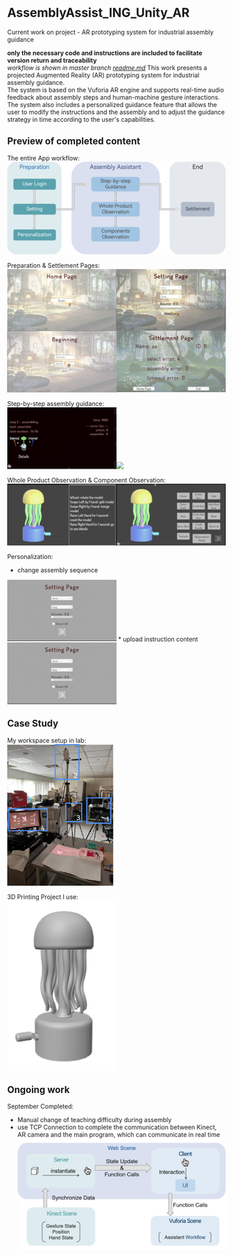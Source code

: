 # AssemblyAssist_ING_Unity_AR
Current work on project - AR prototyping system for industrial assembly guidance 

**only the necessary code and instructions are included to facilitate version return and traceability** <br>
*workflow is shown in master branch [readme.md](https://github.com/violet0330/AssemblyAssist_ING_Unity_AR/tree/master#readme)*
This work presents a projected Augmented Reality (AR) prototyping system for industrial assembly guidance. <br> 
The system is based on the Vuforia AR engine and supports real-time audio feedback about assembly steps and human-machine gesture interactions. The system also includes a personalized guidance feature that allows the user to modify the instructions and the assembly and to adjust the guidance strategy in time according to the user's capabilities.

## Preview of completed content
The entire App workflow:<br>
![Image](https://github.com/violet0330/AssemblyAssist_ING_Unity_AR/blob/main/Img/appFramework.png)

Preparation & Settlement Pages: <br>
![Image](https://github.com/violet0330/AssemblyAssist_ING_Unity_AR/blob/main/Img/preparationPages.png)

Step-by-step assembly guidance: <br>
  <img src="https://github.com/violet0330/AssemblyAssist_ING_Unity_AR/blob/main/Img/assemblyPart2.gif" width="50%"><img src="https://github.com/violet0330/AssemblyAssist_ING_Unity_AR/blob/main/Img/assemblyPart1.gif" width="50%">

Whole Product Observation & Component Observation:<br>
  <img src="https://github.com/violet0330/AssemblyAssist_ING_Unity_AR/blob/main/Img/interaction1.gif" width="50%"><img src="https://github.com/violet0330/AssemblyAssist_ING_Unity_AR/blob/main/Img/interaction2.gif" width="50%">

Personalization:<br>
  * change assembly sequence <br>
  <img src="https://github.com/violet0330/AssemblyAssist_ING_Unity_AR/blob/main/Img/personalization1.gif" width="50%">
  * upload instruction content<br>
  <img src="https://github.com/violet0330/AssemblyAssist_ING_Unity_AR/blob/main/Img/personalization2.gif" width="50%">

## Case Study
My workspace setup in lab: <br>
  <img src="https://github.com/violet0330/AssemblyAssist_ING_Unity_AR/blob/main/Img/Workspace.png" width="50%">

3D Printing Project I use: <br>
  <img src="https://github.com/violet0330/AssemblyAssist_ING_Unity_AR/blob/main/Img/jellyfish.png" width="50%">

## Ongoing work
September Completed:<br>
 * Manual change of teaching difficulty during assembly <br>
 * use TCP Connection to complete the communication between Kinect, AR camera and the main program, which can communicate in real time <br>
 ![Image](https://github.com/violet0330/AssemblyAssist_ING_Unity_AR/blob/main/Img/dataTransfer.png)

